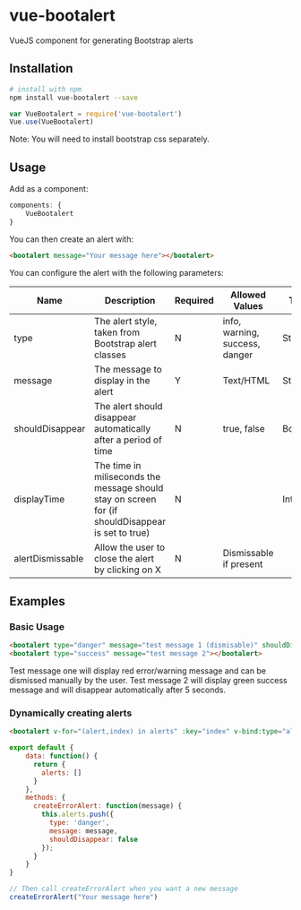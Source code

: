 # vue-bootalert
VueJS component for generating Bootstrap alerts

## Installation

``` bash
# install with npm
npm install vue-bootalert --save
```

``` javascript
var VueBootalert = require('vue-bootalert')
Vue.use(VueBootalert)
```

Note: You will need to install bootstrap css separately.

## Usage

Add as a component:

``` javascript
components: {
    VueBootalert
}
```
You can then create an alert with:

``` html
<bootalert message="Your message here"></bootalert>
```

You can configure the alert with the following parameters:

| Name  | Description |  Required | Allowed Values | Type | Default Value  |
|---|---|---|---|---|---|
| type  |  The alert style, taken from Bootstrap alert classes |  N | info, warning, success, danger  | String  |  info |
| message | The message to display in the alert | Y  | Text/HTML | String  | nil  |
| shouldDisappear  | The alert should disappear automatically after a period of time  | N | true, false  | Boolean  | true |
| displayTime  | The time in miliseconds the message should stay on screen for (if shouldDisappear is set to true)  | N |   | Integer | 5000 |
| alertDismissable  | Allow the user to close the alert by clicking on X  | N | Dismissable if present |   |  false |

## Examples

### Basic Usage

``` HTML
<bootalert type="danger" message="test message 1 (dismisable)" shouldDisappear="false" alertDismissable></bootalert>
<bootalert type="success" message="test message 2"></bootalert>
```
Test message one will display red error/warning message and can be dismissed manually by the user.
Test message 2 will display green success message and will disappear automatically after 5 seconds.

### Dynamically creating alerts

``` HTML
<bootalert v-for="(alert,index) in alerts" :key="index" v-bind:type="alert.type" v-bind:message="alert.message" v-bind:shouldDisappear="alert.shouldDisappear" alertDismissable></bootalert>
```

``` Javascript
export default {
    data: function() {
      return {
        alerts: []
      }
    },
    methods: {
      createErrorAlert: function(message) {
        this.alerts.push({
          type: 'danger',
          message: message,
          shouldDisappear: false
        });
      }
    }
}

// Then call createErrorAlert when you want a new message
createErrorAlert("Your message here")
```